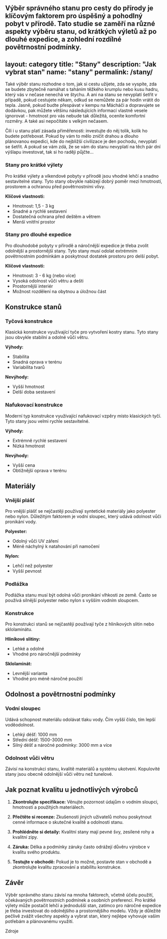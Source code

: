 Výběr správného stanu pro cesty do přírody je klíčovým faktorem pro úspěšný a pohodlný pobyt v přírodě. Tato studie se zaměří na různé aspekty výběru stanu, od krátkých výletů až po dlouhé expedice, a zohlední rozdílné povětrnostní podmínky.
---
layout: category
title: "Stany"
description: "Jak vybrat stan"
name: "stany"
permalink: /stany/
---

Také výběr stanu rozhodne o tom, jak si cestu užijete, zda se vyspíte, zda se budete zbytečně namáhat s taháním těžkého krumplu nebo kusu hadru, který vás v nečase nenechá ve štychu. A ani na stanu se nevyplatí šetřit v případě, pokud cestujete někam, odkud se nemůžete za pár hodin vrátit do tepla. Jasně, pokud budte přespávat v kempu na Mácháči a dopravujete se dodávkou, pak můžete většinu následujících informací vlastně vesele ignorovat - hmotnost pro vás nebude tak důležitá, oceníte komfortní rozměry. A také asi nepočítáte s velkým nečasem. 

Čili i u stanu platí zásada přiměřenosti: investujte do něj tolik, kolik ho budete potřebovat. Pokud by vám to mělo zničit drahou a dlouho plánovanou expedici, kde do nejbližší civilizace je den pochodu, nevyplatí se šetřit. A pokud se vám zdá, že se vám do stanu nevyplatí na těch pár dní výšlapu investovat, tak si ho raději půjčte...

### Stany pro krátké výlety
Pro krátké výlety a víkendové pobyty v přírodě jsou vhodné lehčí a snadno sestavitelné stany. Tyto stany obvykle nabízejí dobrý poměr mezi hmotností, prostorem a ochranou před povětrnostními vlivy.

**Klíčové vlastnosti:**
- Hmotnost: 1,5 - 3 kg
- Snadné a rychlé sestavení
- Dostatečná ochrana před deštěm a větrem
- Menší vnitřní prostor

### Stany pro dlouhé expedice
Pro dlouhodobé pobyty v přírodě a náročnější expedice je třeba zvolit odolnější a prostornější stany. Tyto stany musí odolat extrémním povětrnostním podmínkám a poskytnout dostatek prostoru pro delší pobyt.

**Klíčové vlastnosti:**
- Hmotnost: 3 - 6 kg (nebo více)
- Vysoká odolnost vůči větru a dešti
- Prostornější interiér
- Možnost rozdělení na obytnou a úložnou část

## Konstrukce stanů

### Tyčová konstrukce
Klasická konstrukce využívající tyče pro vytvoření kostry stanu. Tyto stany jsou obvykle stabilní a odolné vůči větru.

**Výhody:**
- Stabilita
- Snadná oprava v terénu
- Variabilita tvarů

**Nevýhody:**
- Vyšší hmotnost
- Delší doba sestavení

### Nafukovací konstrukce
Moderní typ konstrukce využívající nafukovací vzpěry místo klasických tyčí. Tyto stany jsou velmi rychle sestavitelné.

**Výhody:**
- Extrémně rychlé sestavení
- Nízká hmotnost

**Nevýhody:**
- Vyšší cena
- Obtížnější oprava v terénu

## Materiály

### Vnější plášť
Pro vnější plášť se nejčastěji používají syntetické materiály jako polyester nebo nylon. Důležitým faktorem je vodní sloupec, který udává odolnost vůči pronikání vody.

**Polyester:**
- Odolný vůči UV záření
- Méně náchylný k natahování při namočení

**Nylon:**
- Lehčí než polyester
- Vyšší pevnost

### Podlážka
Podlážka stanu musí být odolná vůči pronikání vlhkosti ze země. Často se používá silnější polyester nebo nylon s vyšším vodním sloupcem.

### Konstrukce
Pro konstrukci stanů se nejčastěji používají tyče z hliníkových slitin nebo sklolaminátu.

**Hliníkové slitiny:**
- Lehké a odolné
- Vhodné pro náročnější podmínky

**Sklolaminát:**
- Levnější varianta
- Vhodné pro méně náročné použití

## Odolnost a povětrnostní podmínky

### Vodní sloupec
Udává schopnost materiálu odolávat tlaku vody. Čím vyšší číslo, tím lepší voděodolnost.

- Lehký déšť: 1000 mm
- Střední déšť: 1500-3000 mm
- Silný déšť a náročné podmínky: 3000 mm a více

### Odolnost vůči větru
Závisí na konstrukci stanu, kvalitě materiálů a systému ukotvení. Kopulovité stany jsou obecně odolnější vůči větru než tunelové.

## Jak poznat kvalitu u jednotlivých výrobců

1. **Zkontrolujte specifikace:** Věnujte pozornost údajům o vodním sloupci, hmotnosti a použitých materiálech.

2. **Přečtěte si recenze:** Zkušenosti jiných uživatelů mohou poskytnout cenné informace o skutečné kvalitě a odolnosti stanu.

3. **Prohlédněte si detaily:** Kvalitní stany mají pevné švy, zesílené rohy a kvalitní zipy.

4. **Záruka:** Délka a podmínky záruky často odrážejí důvěru výrobce v kvalitu svého produktu.

5. **Testujte v obchodě:** Pokud je to možné, postavte stan v obchodě a zkontrolujte kvalitu zpracování a stabilitu konstrukce.

## Závěr

Výběr správného stanu závisí na mnoha faktorech, včetně účelu použití, očekávaných povětrnostních podmínek a osobních preferencí. Pro krátké výlety může postačit lehčí a jednodušší stan, zatímco pro náročné expedice je třeba investovat do odolnějšího a prostornějšího modelu. Vždy je důležité pečlivě zvážit všechny aspekty a vybrat stan, který nejlépe vyhovuje vašim potřebám a plánovanému využití.

Zdroje
